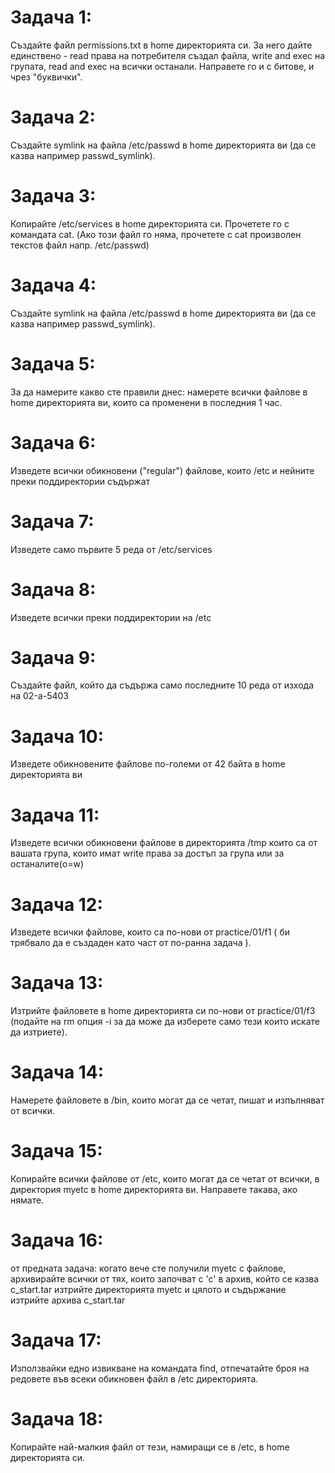 # Задача 1: 
Създайте файл permissions.txt в home директорията си. 
За него дайте единствено - read права на потребителя създал файла, write and exec на групата, read and exec на всички останали. Направете го и с битове, и чрез "буквички".

# Задача 2: 
Създайте symlink на файла /etc/passwd в home директорията ви (да се казва например passwd_symlink).

# Задача 3: 
Копирайте /etc/services в home директорията си. Прочетете го с командата cat. (Ако този файл го няма, прочетете с cat произволен текстов файл напр. /etc/passwd)

# Задача 4: 
Създайте symlink на файла /etc/passwd в home директорията ви (да се казва например passwd_symlink).

# Задача 5:
За да намерите какво сте правили днес: намерете всички файлове в home директорията ви, които са променени в последния 1 час.

# Задача 6:
Изведете всички обикновени ("regular") файлове, които /etc и нейните преки поддиректории съдържат

# Задача 7:
Изведете само първите 5 реда от /etc/services

# Задача 8:
Изведете всички преки поддиректории на /etc

# Задача 9:
Създайте файл, който да съдържа само последните 10 реда от изхода на 02-a-5403

# Задача 10:
Изведете обикновените файлове по-големи от 42 байта в home директорията ви

# Задача 11:
Изведете всички обикновени файлове в директорията /tmp които са от вашата група, които имат write права за достъп за група или за останалите(o=w)

# Задача 12:
Изведете всички файлове, които са по-нови от practice/01/f1 ( би трябвало да е създаден като част от по-ранна задача ).

# Задача 13:
Изтрийте файловете в home директорията си по-нови от practice/01/f3 (подайте на rm опция -i за да може да изберете само тези които искате да изтриете).

# Задача 14:
Намерете файловете в /bin, които могат да се четат, пишат и изпълняват от всички.

# Задача 15:
Копирайте всички файлове от /etc, които могат да се четат от всички, в
директория myetc в home директорията ви. Направете такава, ако нямате.

# Задача 16:
от предната задача: когато вече сте получили myetc с файлове, архивирайте
всички от тях, които започват с 'c' в архив, който се казва c_start.tar
изтрийте директорията myetc и цялото и съдържание
изтрийте архива c_start.tar

# Задача 17:
Използвайки едно извикване на командата find, отпечатайте броя на редовете във всеки обикновен файл в /etc директорията.

# Задача 18:
Копирайте най-малкия файл от тези, намиращи се в /etc, в home директорията си.
